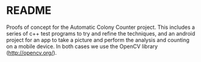 # README #

Proofs of concept for the Automatic Colony Counter project. This includes a series of c++ test programs to try and refine the techniques, and an android project for an app to take a picture and perform the analysis and counting on a mobile device. In both cases we use the OpenCV library (http://opencv.org/).
